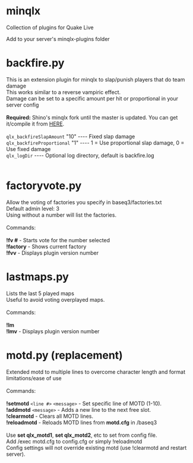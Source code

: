 # minqlx
Collection of plugins for Quake Live

Add to your server's minqlx-plugins folder

# backfire.py
This is an extension plugin for minqlx to slap/punish players that do team damage<br>
This works similar to a reverse vampiric effect.<br>
Damage can be set to a specific amount per hit or proportional in your server config<br>
<br>
**Required:** Shino's minqlx fork until the master is updated. You can get it/compile it from [HERE](https://github.com/mgaertne/minqlx).
<br><br>
`qlx_backfireSlapAmount` "10"   ---- Fixed slap damage<br>
`qlx_backfireProportional` "1"  ---- 1 = Use proportional slap damage, 0 = Use fixed damage<br>
`qlx_logDir`                    ---- Optional log directory, default is backfire.log<br>
<br>
# factoryvote.py
Allow the voting of factories you specify in baseq3/factories.txt<br>
Default admin level: 3<br>
Using without a number will list the factories.<br>
<br>
Commands:<br><br>
**!fv #** - Starts vote for the number selected<br>
**!factory** - Shows current factory<br>
**!fvv**  - Displays plugin version number

# lastmaps.py
Lists the last 5 played maps<br>
Useful to avoid voting overplayed maps.<br>
<br>
Commands:<br><br>
**!lm**<br>
**!lmv**  - Displays plugin version number

# motd.py (replacement)
Extended motd to multiple lines to overcome character length and format limitations/ease of use<br>
<br>
Commands:<br><br>
**!setmotd** `<line #>` `<message>`	- Set specific line of MOTD (1-10).<br>
**!addmotd** `<message>`      - Adds a new line to the next free slot.<br>
**!clearmotd**                - Clears all MOTD lines.<br>
**!reloadmotd** 				      - Reloads MOTD lines from **motd.cfg** in /baseq3<br>
<br>
Use **set qlx_motd1**, **set qlx_motd2**, etc to set from config file.<br>
Add /exec motd.cfg to config.cfg or simply !reloadmotd<br>
Config settings will not override existing motd (use !clearmotd and restart server).
